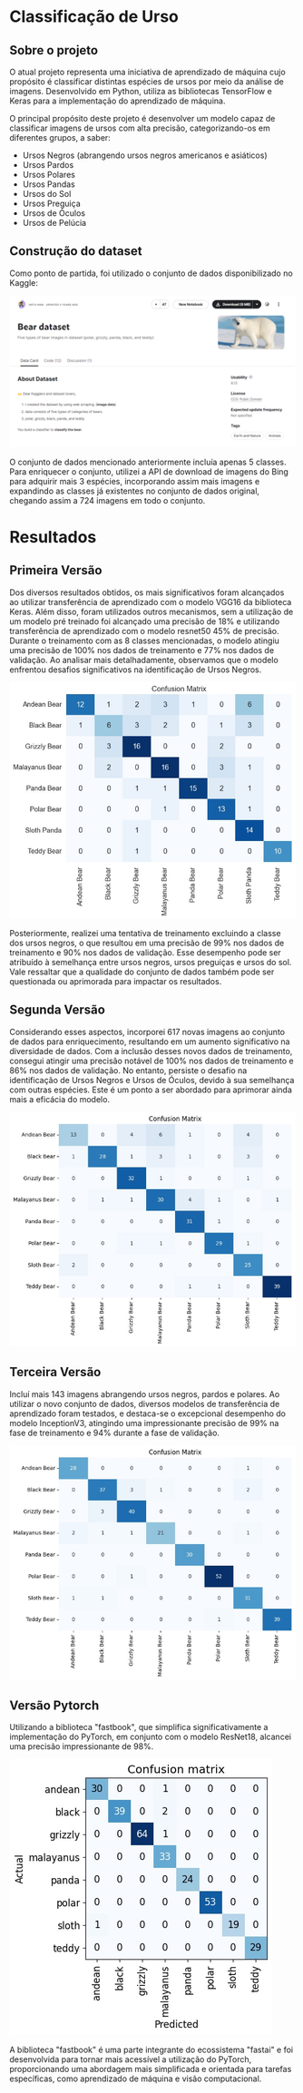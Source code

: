 # Classificação de Urso

## Sobre o projeto

O atual projeto representa uma iniciativa de aprendizado de máquina cujo propósito é classificar distintas espécies de ursos por meio da análise de imagens. Desenvolvido em Python, utiliza as bibliotecas TensorFlow e Keras para a implementação do aprendizado de máquina.

O principal propósito deste projeto é desenvolver um modelo capaz de classificar imagens de ursos com alta precisão, categorizando-os em diferentes grupos, a saber:

- Ursos Negros (abrangendo ursos negros americanos e asiáticos)
- Ursos Pardos
- Ursos Polares
- Ursos Pandas
- Ursos do Sol
- Ursos Preguiça
- Ursos de Óculos
- Ursos de Pelúcia

## Construção do dataset

Como ponto de partida, foi utilizado o conjunto de dados disponibilizado no Kaggle:

![Dataset Kaggle](/imagens/kaggle-dataset.png)

O conjunto de dados mencionado anteriormente incluía apenas 5 classes. Para enriquecer o conjunto, utilizei a API de download de imagens do Bing para adquirir mais 3 espécies, incorporando assim mais imagens e expandindo as classes já existentes no conjunto de dados original, chegando assim a 724 imagens em todo o conjunto.

# Resultados
## Primeira Versão

Dos diversos resultados obtidos, os mais significativos foram alcançados ao utilizar transferência de aprendizado com o modelo VGG16 da biblioteca Keras. Além disso, foram utilizados outros mecanismos, sem a utilização de um modelo pré treinado foi alcançado uma precisão de 18% e utilizando transferência de aprendizado com o modelo resnet50 45% de precisão. Durante o treinamento com as 8 classes mencionadas, o modelo atingiu uma precisão de 100% nos dados de treinamento e 77% nos dados de validação. Ao analisar mais detalhadamente, observamos que o modelo enfrentou desafios significativos na identificação de Ursos Negros.

![Dataset Kaggle](/imagens/matriz-confusao.jpeg)

Posteriormente, realizei uma tentativa de treinamento excluindo a classe dos ursos negros, o que resultou em uma precisão de 99% nos dados de treinamento e 90% nos dados de validação. Esse desempenho pode ser atribuído à semelhança entre ursos negros, ursos preguiças e ursos do sol. Vale ressaltar que a qualidade do conjunto de dados também pode ser questionada ou aprimorada para impactar os resultados.

## Segunda Versão

Considerando esses aspectos, incorporei 617 novas imagens ao conjunto de dados para enriquecimento, resultando em um aumento significativo na diversidade de dados. Com a inclusão desses novos dados de treinamento, consegui atingir uma precisão notável de 100% nos dados de treinamento e 86% nos dados de validação. No entanto, persiste o desafio na identificação de Ursos Negros e Ursos de Óculos, devido à sua semelhança com outras espécies. Este é um ponto a ser abordado para aprimorar ainda mais a eficácia do modelo.

![Dataset Kaggle](/imagens/matriz-confusao-2.jpeg)

## Terceira Versão

Incluí mais 143 imagens abrangendo ursos negros, pardos e polares. Ao utilizar o novo conjunto de dados, diversos modelos de transferência de aprendizado foram testados, e destaca-se o excepcional desempenho do modelo InceptionV3, atingindo uma impressionante precisão de 99% na fase de treinamento e 94% durante a fase de validação.

![Dataset Kaggle](/imagens/matriz-confusao-3.jpeg)

## Versão Pytorch

Utilizando a biblioteca "fastbook", que simplifica significativamente a implementação do PyTorch, em conjunto com o modelo ResNet18, alcancei uma precisão impressionante de 98%.

![Dataset Kaggle](/imagens/matriz-pytorch.jpeg)

A biblioteca "fastbook" é uma parte integrante do ecossistema "fastai" e foi desenvolvida para tornar mais acessível a utilização do PyTorch, proporcionando uma abordagem mais simplificada e orientada para tarefas específicas, como aprendizado de máquina e visão computacional. 
